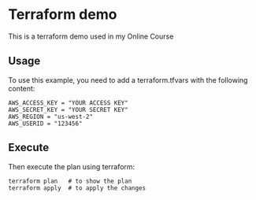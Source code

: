 # Terraform demo
This is a terraform demo used in my Online Course

## Usage
To use this example, you need to add a terraform.tfvars with the following content:
```
AWS_ACCESS_KEY = "YOUR ACCESS KEY"
AWS_SECRET_KEY = "YOUR SECRET KEY"
AWS_REGION = "us-west-2"
AWS_USERID = "123456"
```
## Execute
Then execute the plan using terraform:
```
terraform plan   # to show the plan
terraform apply  # to apply the changes
```
